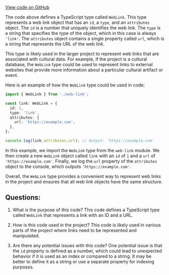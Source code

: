 [View code on GitHub](https://github.com/technologiestiftung/kulturdaten-frontend/blob/master/lib/api/types/webLink.ts)

The code above defines a TypeScript type called `WebLink`. This type represents a web link object that has an `id`, a `type`, and an `attributes` object. The `id` is a number that uniquely identifies the web link. The `type` is a string that specifies the type of the object, which in this case is always `'link'`. The `attributes` object contains a single property called `url`, which is a string that represents the URL of the web link.

This type is likely used in the larger project to represent web links that are associated with cultural data. For example, if the project is a cultural database, the `WebLink` type could be used to represent links to external websites that provide more information about a particular cultural artifact or event. 

Here is an example of how the `WebLink` type could be used in code:

```typescript
import { WebLink } from './web-link';

const link: WebLink = {
  id: 1,
  type: 'link',
  attributes: {
    url: 'https://example.com',
  },
};

console.log(link.attributes.url); // Output: 'https://example.com'
```

In this example, we import the `WebLink` type from the `web-link` module. We then create a new `WebLink` object called `link` with an `id` of `1` and a `url` of `'https://example.com'`. Finally, we log the `url` property of the `attributes` object to the console, which outputs `'https://example.com'`. 

Overall, the `WebLink` type provides a convenient way to represent web links in the project and ensures that all web link objects have the same structure.
## Questions: 
 1. What is the purpose of this code?
   This code defines a TypeScript type called `WebLink` that represents a link with an ID and a URL.

2. How is this code used in the project?
   This code is likely used in various parts of the project where links need to be represented and manipulated.

3. Are there any potential issues with this code?
   One potential issue is that the `id` property is defined as a number, which could lead to unexpected behavior if it is used as an index or compared to a string. It may be better to define it as a string or use a separate property for indexing purposes.